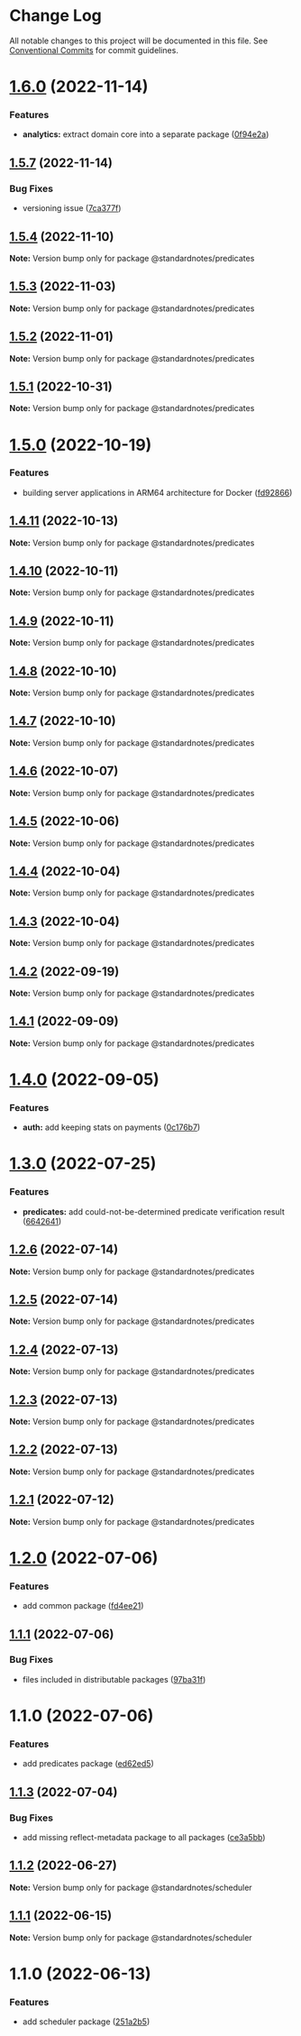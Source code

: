 # Change Log

All notable changes to this project will be documented in this file.
See [Conventional Commits](https://conventionalcommits.org) for commit guidelines.

# [1.6.0](https://github.com/standardnotes/server/compare/@standardnotes/predicates@1.5.7...@standardnotes/predicates@1.6.0) (2022-11-14)

### Features

* **analytics:** extract domain core into a separate package ([0f94e2a](https://github.com/standardnotes/server/commit/0f94e2ad0c8927733eac31f130cbe649dce765f9))

## [1.5.7](https://github.com/standardnotes/server/compare/@standardnotes/predicates@1.5.4...@standardnotes/predicates@1.5.7) (2022-11-14)

### Bug Fixes

* versioning issue ([7ca377f](https://github.com/standardnotes/server/commit/7ca377f1b889379e6a43a66c0134bf266763516d))

## [1.5.4](https://github.com/standardnotes/server/compare/@standardnotes/predicates@1.5.3...@standardnotes/predicates@1.5.4) (2022-11-10)

**Note:** Version bump only for package @standardnotes/predicates

## [1.5.3](https://github.com/standardnotes/server/compare/@standardnotes/predicates@1.5.2...@standardnotes/predicates@1.5.3) (2022-11-03)

**Note:** Version bump only for package @standardnotes/predicates

## [1.5.2](https://github.com/standardnotes/server/compare/@standardnotes/predicates@1.5.1...@standardnotes/predicates@1.5.2) (2022-11-01)

**Note:** Version bump only for package @standardnotes/predicates

## [1.5.1](https://github.com/standardnotes/server/compare/@standardnotes/predicates@1.5.0...@standardnotes/predicates@1.5.1) (2022-10-31)

**Note:** Version bump only for package @standardnotes/predicates

# [1.5.0](https://github.com/standardnotes/server/compare/@standardnotes/predicates@1.4.11...@standardnotes/predicates@1.5.0) (2022-10-19)

### Features

* building server applications in ARM64 architecture for Docker ([fd92866](https://github.com/standardnotes/server/commit/fd92866ba1a86b22769b23cc4c8387a83f87979a))

## [1.4.11](https://github.com/standardnotes/server/compare/@standardnotes/predicates@1.4.10...@standardnotes/predicates@1.4.11) (2022-10-13)

**Note:** Version bump only for package @standardnotes/predicates

## [1.4.10](https://github.com/standardnotes/server/compare/@standardnotes/predicates@1.4.9...@standardnotes/predicates@1.4.10) (2022-10-11)

**Note:** Version bump only for package @standardnotes/predicates

## [1.4.9](https://github.com/standardnotes/server/compare/@standardnotes/predicates@1.4.8...@standardnotes/predicates@1.4.9) (2022-10-11)

**Note:** Version bump only for package @standardnotes/predicates

## [1.4.8](https://github.com/standardnotes/server/compare/@standardnotes/predicates@1.4.7...@standardnotes/predicates@1.4.8) (2022-10-10)

**Note:** Version bump only for package @standardnotes/predicates

## [1.4.7](https://github.com/standardnotes/server/compare/@standardnotes/predicates@1.4.6...@standardnotes/predicates@1.4.7) (2022-10-10)

**Note:** Version bump only for package @standardnotes/predicates

## [1.4.6](https://github.com/standardnotes/server/compare/@standardnotes/predicates@1.4.5...@standardnotes/predicates@1.4.6) (2022-10-07)

**Note:** Version bump only for package @standardnotes/predicates

## [1.4.5](https://github.com/standardnotes/server/compare/@standardnotes/predicates@1.4.4...@standardnotes/predicates@1.4.5) (2022-10-06)

**Note:** Version bump only for package @standardnotes/predicates

## [1.4.4](https://github.com/standardnotes/server/compare/@standardnotes/predicates@1.4.3...@standardnotes/predicates@1.4.4) (2022-10-04)

**Note:** Version bump only for package @standardnotes/predicates

## [1.4.3](https://github.com/standardnotes/server/compare/@standardnotes/predicates@1.4.2...@standardnotes/predicates@1.4.3) (2022-10-04)

**Note:** Version bump only for package @standardnotes/predicates

## [1.4.2](https://github.com/standardnotes/server/compare/@standardnotes/predicates@1.4.1...@standardnotes/predicates@1.4.2) (2022-09-19)

**Note:** Version bump only for package @standardnotes/predicates

## [1.4.1](https://github.com/standardnotes/server/compare/@standardnotes/predicates@1.4.0...@standardnotes/predicates@1.4.1) (2022-09-09)

**Note:** Version bump only for package @standardnotes/predicates

# [1.4.0](https://github.com/standardnotes/server/compare/@standardnotes/predicates@1.3.0...@standardnotes/predicates@1.4.0) (2022-09-05)

### Features

* **auth:** add keeping stats on payments ([0c176b7](https://github.com/standardnotes/server/commit/0c176b70f8281e1e490224b9c7ab85f272a3d4e9))

# [1.3.0](https://github.com/standardnotes/server/compare/@standardnotes/predicates@1.2.6...@standardnotes/predicates@1.3.0) (2022-07-25)

### Features

* **predicates:** add could-not-be-determined predicate verification result ([6642641](https://github.com/standardnotes/server/commit/6642641c1161986a1c1186698f6b8151ce3aee87))

## [1.2.6](https://github.com/standardnotes/server/compare/@standardnotes/predicates@1.2.5...@standardnotes/predicates@1.2.6) (2022-07-14)

**Note:** Version bump only for package @standardnotes/predicates

## [1.2.5](https://github.com/standardnotes/server/compare/@standardnotes/predicates@1.2.4...@standardnotes/predicates@1.2.5) (2022-07-14)

**Note:** Version bump only for package @standardnotes/predicates

## [1.2.4](https://github.com/standardnotes/server/compare/@standardnotes/predicates@1.2.3...@standardnotes/predicates@1.2.4) (2022-07-13)

**Note:** Version bump only for package @standardnotes/predicates

## [1.2.3](https://github.com/standardnotes/server/compare/@standardnotes/predicates@1.2.2...@standardnotes/predicates@1.2.3) (2022-07-13)

**Note:** Version bump only for package @standardnotes/predicates

## [1.2.2](https://github.com/standardnotes/server/compare/@standardnotes/predicates@1.2.1...@standardnotes/predicates@1.2.2) (2022-07-13)

**Note:** Version bump only for package @standardnotes/predicates

## [1.2.1](https://github.com/standardnotes/server/compare/@standardnotes/predicates@1.2.0...@standardnotes/predicates@1.2.1) (2022-07-12)

**Note:** Version bump only for package @standardnotes/predicates

# [1.2.0](https://github.com/standardnotes/server/compare/@standardnotes/predicates@1.1.1...@standardnotes/predicates@1.2.0) (2022-07-06)

### Features

* add common package ([fd4ee21](https://github.com/standardnotes/server/commit/fd4ee2123dc72b4d8755504d57bced608c1ab928))

## [1.1.1](https://github.com/standardnotes/server/compare/@standardnotes/predicates@1.1.0...@standardnotes/predicates@1.1.1) (2022-07-06)

### Bug Fixes

* files included in distributable packages ([97ba31f](https://github.com/standardnotes/server/commit/97ba31f345fc95df0c15a348f0461fb9e5bcb923))

# 1.1.0 (2022-07-06)

### Features

* add predicates package ([ed62ed5](https://github.com/standardnotes/server/commit/ed62ed516f5cf8784975f41680366bf0518ce491))

## [1.1.3](https://github.com/standardnotes/snjs/compare/@standardnotes/scheduler@1.1.2...@standardnotes/scheduler@1.1.3) (2022-07-04)

### Bug Fixes

* add missing reflect-metadata package to all packages ([ce3a5bb](https://github.com/standardnotes/snjs/commit/ce3a5bbf3f1d2276ac4abc3eec3c6a44c8c3ba9b))

## [1.1.2](https://github.com/standardnotes/snjs/compare/@standardnotes/scheduler@1.1.1...@standardnotes/scheduler@1.1.2) (2022-06-27)

**Note:** Version bump only for package @standardnotes/scheduler

## [1.1.1](https://github.com/standardnotes/snjs/compare/@standardnotes/scheduler@1.1.0...@standardnotes/scheduler@1.1.1) (2022-06-15)

**Note:** Version bump only for package @standardnotes/scheduler

# 1.1.0 (2022-06-13)

### Features

* add scheduler package ([251a2b5](https://github.com/standardnotes/snjs/commit/251a2b57937c4fcf3d23efd71dd6762a8df4496c))
